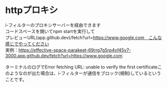 # httpプロキシ
i-フィルターのプロキシサーバーを経由できます<br>コードスペースを開いてnpm startを実行して<br>プレビューURL(app.github.dev)/fetch?url=https://www.google.com　こんな感じでやってください<br>実例：https://effective-space-parakeet-69rrg7g5rp4vf45v7-3000.app.github.dev/fetch?url=https://www.google.com<br><br>ターミナルのログでError fetching URL: unable to verify the first certificateこのようなのが出た場合は、i-フィルターが通信をブロック(規制)しているということです。
